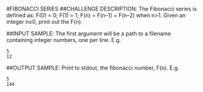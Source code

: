 #FIBONACCI SERIES
##CHALLENGE DESCRIPTION:
The Fibonacci series is defined as: F(0) = 0; F(1) = 1; F(n) = F(n–1) + F(n–2) when n>1. Given an integer n≥0, print out the F(n).

##INPUT SAMPLE:
The first argument will be a path to a filename containing integer numbers, one per line. E.g.

    5
    12

##OUTPUT SAMPLE:
Print to stdout, the fibonacci number, F(n). E.g.

    5
    144

